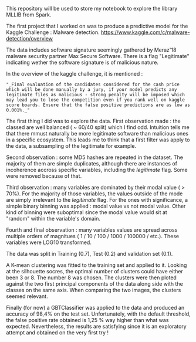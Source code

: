 This repository will be used to store my notebook to explore the library MLLIB from Spark. 

The first project that I worked on was to produce a predictive model for the Kaggle Challenge : Malware detection. 
https://www.kaggle.com/c/malware-detection/overview

The data includes software signature seemingly gathered by Meraz'18 malware security partner Max Secure Software. There is a flag "Legitimate" indicating wether the software signature is of malicious nature.

In the overview of the kaggle challenge, it is mentioned : 

    "_Final evaluation of the candidates considered for the cash price which will be done manually by a jury, if your model predicts any legitimate files as malicious - strong penalty will be imposed which may lead you to lose the competition even if you rank well on kaggle score boards. Ensure that the false positive predictions are as low as 0.001%._"

The first thing I did was to explore the data. First observation made : the classed are well balanced ( ~ 60/40 split) which I find odd. Intuition tells me that there mmust naturally be more legitimate software than malicious ones in a specific ecosystem. This leads me to think that a first filter was apply to the data, a subsampling of the legitimate for example. 

Second observation : some MD5 hashes are repeated in the dataset. The majority of them are simple duplicates, although there are instances of incoherence accross specific variables, including the _legitimate_ flag. Some were removed because of that. 

Third observation : many variables are dominated by their modal value ( > 70%). For the majority of those variables, the values outside of the mode are simply irrelevant to the _legitimate_ flag. For the ones with significance, a simple binary binning was applied : modal value vs not modal value. Other kind of binning were suboptimal since the modal value would sit at "random" within the variable's domain. 

Fourth and final observation : many variables values are spread across multiple orders of magnitues ( 1 / 10 / 100 / 1000 / 100000 / etc.). These variables were LOG10 transformed. 

The data was split in Training (0.7), Test (0.2) and validation set (0.1).

A K-mean clustering was fitted to the training set and applied to it. Looking at the silhouette socres, the optimal number of clusters could have either been 3 or 8. The number 8 was chosen. The clusters were then ploted against the two first principal components of the data along side with the classes on the same axis. When comparing the two images, the clusters seemed relevant. 

Finally (for now) a GBTClassifier was applied to the data and produced an accuracy of 98,4% on the test set. Unfortunately, with the default threshold, the false positive rate obtained is 1,25 % way higher than what was expected. Nevertheless, the results are satisfying since it is an exploratory attempt and obtained on the very first try !
